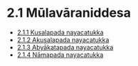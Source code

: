 

# 2.1 Mūlavāraniddesa

* [2.1.1 Kusalapada nayacatukka](2.1/2.1.1.md)
* [2.1.2 Akusalapada nayacatukka](2.1/2.1.2.md)
* [2.1.3 Abyākatapada nayacatukka](2.1/2.1.3.md)
* [2.1.4 Nāmapada nayacatukka](2.1/2.1.4.md)



